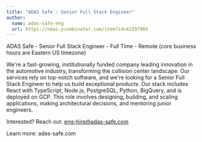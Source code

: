 ```yaml
---
title: "ADAS Safe : Senior Full Stack Engineer"
author:
  name: adas-safe-eng
  url: https://news.ycombinator.com/item?id=42297905
---
```

ADAS Safe - Senior Full Stack Engineer - Full Time - Remote (core business hours are Eastern US timezone)

We&#x27;re a fast-growing, institutionally funded company leading innovation in the automotive industry, transforming the collision center landscape. Our services rely on top-notch software, and we&#x27;re looking for a Senior Full Stack Engineer to help us build exceptional products. Our stack includes React with TypeScript, Node.js, PostgreSQL, Python, BigQuery, and is deployed on GCP. This role involves designing, building, and scaling applications, making architectural decisions, and mentoring junior engineers.

Interested? Reach out: eng-hire@adas-safe.com

Learn more: adas-safe.com
<JobApplication />

